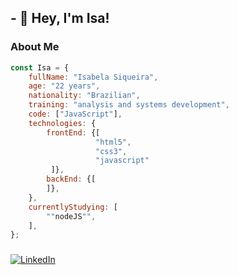 ## - 👋 Hey, I'm Isa!
### About Me 
```javascript
const Isa = {
    fullName: "Isabela Siqueira",
    age: "22 years",
    nationality: "Brazilian",
    training: "analysis and systems development",
    code: ["JavaScript"],
    technologies: {
        frontEnd: {[
                   "html5",
                   "css3",
                   "javascript"
         ]},
        backEnd: {[
        ]},
    },
    currentlyStudying: [
        ""nodeJS"",
    ],
};
```
  
###
[![LinkedIn](https://img.shields.io/badge/LinkedIn-000?style=for-the-badge&logo=linkedin&logoColor=0E76A8)](https://www.linkedin.com/in/isabela-siqueira-28a85a17b/)



